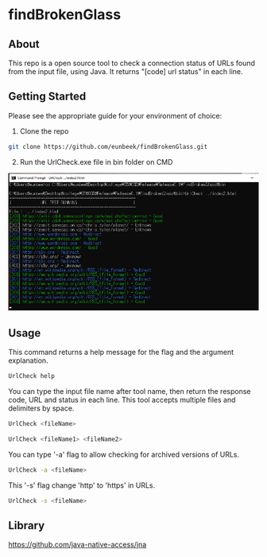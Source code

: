 # findBrokenGlass

## About
This repo is a open source tool to check a connection status of URLs found from the input file, using Java. It returns "[code] url status" in each line.


## Getting Started
Please see the appropriate guide for your environment of choice:
 
  1. Clone the repo
  
  ```bash
  git clone https://github.com/eunbeek/findBrokenGlass.git
  ```
  
  2. Run the UrlCheck.exe file in bin folder on CMD
  <p align="Left">
  <img src="./asset/defaultTool.png" alt="DefaultPic" width="738">
  </p>
  
## Usage
  
  This command returns a help message for the flag and the argument explanation.
  ```bash
  UrlCheck help
  ```
  
  You can type the input file name after tool name, then return the response code, URL and status in each line.
  This tool accepts multiple files and delimiters by space.
  ```bash
  UrlCheck <fileName>
  ```

  ```bash
  UrlCheck <fileName1> <fileName2>
  ```
  
  You can type '-a' flag to allow checking for archived versions of URLs.
  ```bash
  UrlCheck -a <fileName>
  ```
   
  This '-s' flag change 'http' to 'https' in URLs.  
  ```bash
  UrlCheck -s <fileName>
  ```

## Library 
https://github.com/java-native-access/jna
  
  


